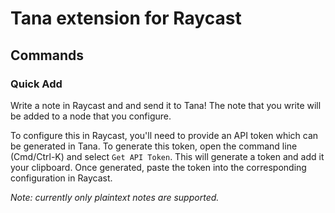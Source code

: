 # Tana extension for Raycast

## Commands

### Quick Add

Write a note in Raycast and and send it to Tana! The note that you write will be added to a node that you configure.

To configure this in Raycast, you'll need to provide an API token which can be generated in Tana. To generate this token, open the command line (Cmd/Ctrl-K) and select `Get API Token`. This will generate a token and add it your clipboard. Once generated, paste the token into the corresponding configuration in Raycast.

*Note: currently only plaintext notes are supported.*